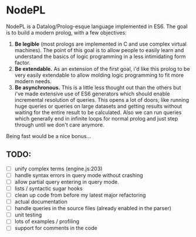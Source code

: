 

# NodePL

NodePL is a Datalog/Prolog-esque language implemented in ES6.
The goal is to build a modern prolog, with a few objectives:

1. __Be legible__ (most prologs are implemented in C and use complex virtual machines).
The point of this goal is to allow people to easily learn and understand the
basics of logic programming in a less intimidating form factor.
1. __Be extendable.__ As an extension of the first goal, i'd like this prolog to be
very easily extendable to allow molding logic programming to fit more modern needs.
1. __Be asynchronous.__ This is a little less thought out than the others but i've
made extensive use of ES6 generators which should enable incremental resolution
of queries. This opens a lot of doors, like running huge queries or queries on large
datasets and getting results without waiting for the entire result to be calculated.
Also we can run queries which generally end in infinite loops for normal prolog
and just step through until we don't care anymore.

Being fast would be a nice bonus...

## TODO:
- [ ] unify complex terms (engine.js:203)
- [ ] handle syntax errors in query mode without crashing
- [ ] allow partial query entering in query mode.
- [ ] lists / syntactic sugar hooks
- [ ] clean up code from before my latest major refactoring
- [ ] actual documentation
- [ ] handle queries in the source files (already enabled in the parser)
- [ ] unit testing
- [ ] lots of examples / profiling
- [ ] support for comments in the code
